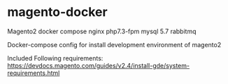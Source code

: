 # magento-docker
Magento2 docker compose
nginx
php7.3-fpm
mysql 5.7
rabbitmq

Docker-compose config for install development environment of magento2

Included Following requirements:
https://devdocs.magento.com/guides/v2.4/install-gde/system-requirements.html
